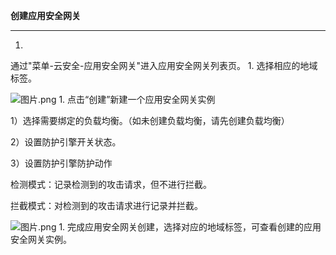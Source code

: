 **创建应用安全网关**

****

1. 
通过"菜单-云安全-应用安全网关"进入应用安全网关列表页。
1. 
选择相应的地域标签。

![图片.png](https://img1.jcloudcs.com/cms/06810fc2-0589-4f53-896c-fb7db1afd79120180411143655.png)
1. 
点击“创建”新建一个应用安全网关实例

1）选择需要绑定的负载均衡。（如未创建负载均衡，请先创建负载均衡）

2）设置防护引擎开关状态。

3）设置防护引擎防护动作

检测模式：记录检测到的攻击请求，但不进行拦截。

拦截模式：对检测到的攻击请求进行记录并拦截。

![图片.png](https://img1.jcloudcs.com/cms/0e262f01-24ac-4767-a1ab-4a7db807ebf620180411143541.png)
1. 
完成应用安全网关创建，选择对应的地域标签，可查看创建的应用安全网关实例。